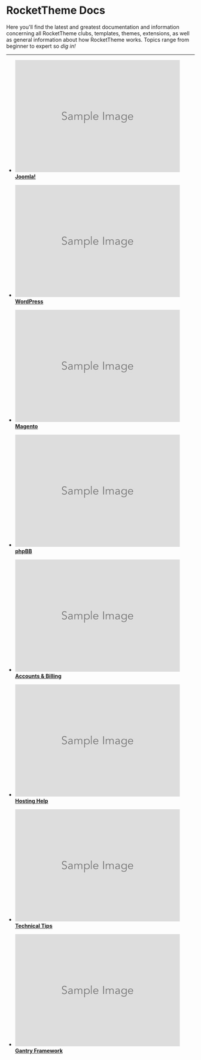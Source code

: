 RocketTheme Docs
================

Here you'll find the latest and greatest documentation and information concerning all RocketTheme clubs, templates, themes, extensions, as well as general information about how RocketTheme works. Topics range from beginner to expert so *dig in!*

----------

* [![](assets/toc-sample.jpg) __Joomla!__](joomla)

* [![](assets/toc-sample.jpg) __WordPress__](wordpress)

* [![](assets/toc-sample.jpg) __Magento__](magento)

* [![](assets/toc-sample.jpg) __phpBB__](phpbb)

* [![](assets/toc-sample.jpg) __Accounts & Billing__](accounts_billing)

* [![](assets/toc-sample.jpg) __Hosting Help__](hosting)

* [![](assets/toc-sample.jpg) __Technical Tips__](technical_tips)

* [![](assets/toc-sample.jpg) __Gantry Framework__](gantry)


